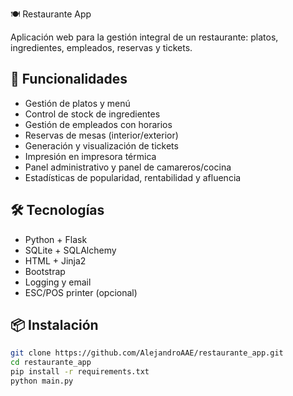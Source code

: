 🍽️ Restaurante App

Aplicación web para la gestión integral de un restaurante: platos, ingredientes, empleados, reservas y tickets.

## 🚀 Funcionalidades

- Gestión de platos y menú
- Control de stock de ingredientes
- Gestión de empleados con horarios
- Reservas de mesas (interior/exterior)
- Generación y visualización de tickets
- Impresión en impresora térmica
- Panel administrativo y panel de camareros/cocina
- Estadísticas de popularidad, rentabilidad y afluencia

## 🛠️ Tecnologías

- Python + Flask
- SQLite + SQLAlchemy
- HTML + Jinja2
- Bootstrap
- Logging y email
- ESC/POS printer (opcional)

## 📦 Instalación

```bash
git clone https://github.com/AlejandroAAE/restaurante_app.git
cd restaurante_app
pip install -r requirements.txt
python main.py

